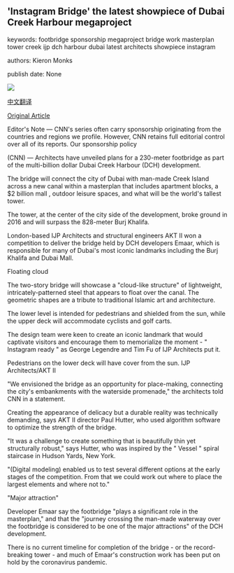 ## 'Instagram Bridge' the latest showpiece of Dubai Creek Harbour megaproject

keywords: footbridge sponsorship megaproject bridge work masterplan tower creek ijp dch harbour dubai latest architects showpiece instagram

authors: Kieron Monks

publish date: None

![](https://cdn.cnn.com/cnnnext/dam/assets/200402104738-dch-bridge-main-super-tease.jpg)

[中文翻译](%27Instagram%20Bridge%27%20the%20latest%20showpiece%20of%20Dubai%20Creek%20Harbour%20megaproject_zh.md)

[Original Article](https://edition.cnn.com/travel/article/dubai-creek-harbour-bridge/index.html)

Editor's Note — CNN's series often carry sponsorship originating from the countries and regions we profile. However, CNN retains full editorial control over all of its reports. Our sponsorship policy

(CNN) — Architects have unveiled plans for a 230-meter footbridge as part of the multi-billion dollar Dubai Creek Harbour (DCH) development.

The bridge will connect the city of Dubai with man-made Creek Island across a new canal within a masterplan that includes apartment blocks, a $2 billion mall , outdoor leisure spaces, and what will be the world's tallest tower.

The tower, at the center of the city side of the development, broke ground in 2016 and will surpass the 828-meter Burj Khalifa.

London-based IJP Architects and structural engineers AKT II won a competition to deliver the bridge held by DCH developers Emaar, which is responsible for many of Dubai's most iconic landmarks including the Burj Khalifa and Dubai Mall.

Floating cloud

The two-story bridge will showcase a "cloud-like structure" of lightweight, intricately-patterned steel that appears to float over the canal. The geometric shapes are a tribute to traditional Islamic art and architecture.

The lower level is intended for pedestrians and shielded from the sun, while the upper deck will accommodate cyclists and golf carts.

The design team were keen to create an iconic landmark that would captivate visitors and encourage them to memorialize the moment - " Instagram ready " as George Legendre and Tim Fu of IJP Architects put it.

Pedestrians on the lower deck will have cover from the sun. IJP Architects/AKT II

"We envisioned the bridge as an opportunity for place-making, connecting the city's embankments with the waterside promenade," the architects told CNN in a statement.

Creating the appearance of delicacy but a durable reality was technically demanding, says AKT II director Paul Hutter, who used algorithm software to optimize the strength of the bridge.

"It was a challenge to create something that is beautifully thin yet structurally robust," says Hutter, who was inspired by the " Vessel " spiral staircase in Hudson Yards, New York.

"(Digital modeling) enabled us to test several different options at the early stages of the competition. From that we could work out where to place the largest elements and where not to."

"Major attraction"

Developer Emaar say the footbridge "plays a significant role in the masterplan," and that the "journey crossing the man-made waterway over the footbridge is considered to be one of the major attractions" of the DCH development.

There is no current timeline for completion of the bridge - or the record-breaking tower - and much of Emaar's construction work has been put on hold by the coronavirus pandemic.
